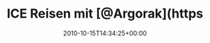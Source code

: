 ---
retweeted: false
source: <a href="http://twitter.com/download/android" rel="nofollow">Twitter for Android</a>
entities:
  hashtags: []
  symbols: []
  user_mentions:
  - name: Florian Gilcher (@skade@hachyderm.io)
    screen_name: Argorak
    indices:
    - '15'
    - '23'
    id_str: '27227212'
    id: '27227212'
  urls: []
display_text_range:
- '0'
- '57'
favorite_count: '0'
id_str: '27446715881'
truncated: false
retweet_count: '0'
id: '27446715881'
created_at: Fri Oct 15 14:34:25 +0000 2010
favorited: false
full_text: 'ICE Reisen mit [@Argorak](https://twitter.com/Argorak): Now serving facepalms
  at 274km/h'
lang: en
tags:
- pesos:twitter
date: '2010-10-15T14:34:25+00:00'
src: https://twitter.com/bascht/status/27446715881
original_url: https://twitter.com/bascht/status/27446715881
type: twitter_tweet
text: 'ICE Reisen mit [@Argorak](https://twitter.com/Argorak): Now serving facepalms
  at 274km/h'
title: ICE Reisen mit [@Argorak](https

---